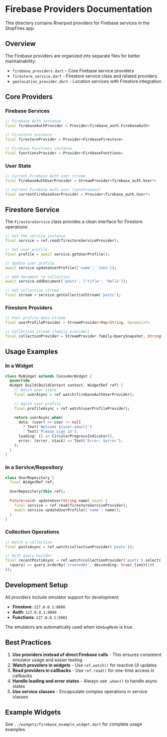 # Firebase Providers Documentation

This directory contains Riverpod providers for Firebase services in the StopFires app.

## Overview

The Firebase providers are organized into separate files for better maintainability:

- `firebase_providers.dart` - Core Firebase service providers
- `firestore_service.dart` - Firestore service class and related providers
- `geolocation_provider.dart` - Location services with Firestore integration

## Core Providers

### Firebase Services

```dart
// Firebase Auth instance
final firebaseAuthProvider = Provider<firebase_auth.FirebaseAuth>

// Firestore instance  
final firestoreProvider = Provider<FirebaseFirestore>

// Firebase Functions instance
final functionsProvider = Provider<FirebaseFunctions>
```

### User State

```dart
// Current Firebase Auth user stream
final firebaseAuthUserProvider = StreamProvider<firebase_auth.User?>

// Current Firebase Auth user (synchronous)
final currentFirebaseUserProvider = Provider<firebase_auth.User?>
```

## Firestore Service

The `FirestoreService` class provides a clean interface for Firestore operations:

```dart
// Get the service instance
final service = ref.read(firestoreServiceProvider);

// Get user profile
final profile = await service.getUserProfile();

// Update user profile
await service.updateUserProfile({'name': 'John'});

// Add document to collection
await service.addDocument('posts', {'title': 'Hello'});

// Get collection stream
final stream = service.getCollectionStream('posts');
```

### Firestore Providers

```dart
// User profile data stream
final userProfileProvider = StreamProvider<Map<String, dynamic>?>

// Collection stream (family provider)
final collectionProvider = StreamProvider.family<QuerySnapshot, String>
```

## Usage Examples

### In a Widget

```dart
class MyWidget extends ConsumerWidget {
  @override
  Widget build(BuildContext context, WidgetRef ref) {
    // Watch user state
    final userAsync = ref.watch(firebaseAuthUserProvider);
    
    // Watch user profile
    final profileAsync = ref.watch(userProfileProvider);
    
    return userAsync.when(
      data: (user) => user != null 
        ? Text('Welcome ${user.email}')
        : Text('Please sign in'),
      loading: () => CircularProgressIndicator(),
      error: (error, stack) => Text('Error: $error'),
    );
  }
}
```

### In a Service/Repository

```dart
class UserRepository {
  final WidgetRef ref;
  
  UserRepository(this.ref);
  
  Future<void> updateUser(String name) async {
    final service = ref.read(firestoreServiceProvider);
    await service.updateUserProfile({'name': name});
  }
}
```

### Collection Operations

```dart
// Watch a collection
final postsAsync = ref.watch(collectionProvider('posts'));

// With query builder
final recentPostsAsync = ref.watch(collectionProvider('posts').select(
  (query) => query.orderBy('createdAt', descending: true).limit(10)
));
```

## Development Setup

All providers include emulator support for development:

- **Firestore**: `127.0.0.1:8080`
- **Auth**: `127.0.0.1:9099`  
- **Functions**: `127.0.0.1:5001`

The emulators are automatically used when `kDebugMode` is true.

## Best Practices

1. **Use providers instead of direct Firebase calls** - This ensures consistent emulator usage and easier testing
2. **Watch providers in widgets** - Use `ref.watch()` for reactive UI updates
3. **Read providers in callbacks** - Use `ref.read()` for one-time access in callbacks
4. **Handle loading and error states** - Always use `.when()` to handle async states
5. **Use service classes** - Encapsulate complex operations in service classes

## Example Widgets

See `../widgets/firebase_example_widget.dart` for complete usage examples.
